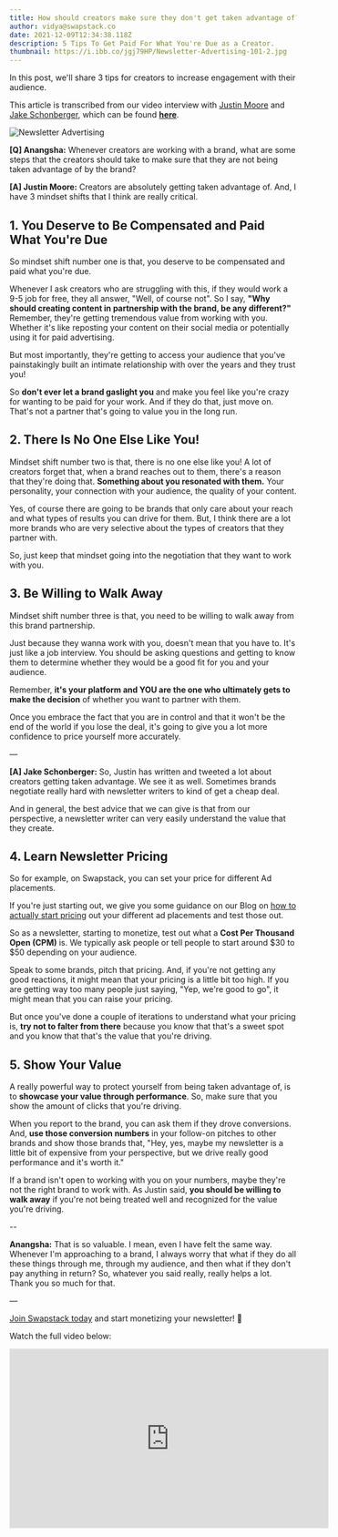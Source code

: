 ```yaml
---
title: How should creators make sure they don't get taken advantage of?
author: vidya@swapstack.co
date: 2021-12-09T12:34:38.118Z
description: 5 Tips To Get Paid For What You're Due as a Creator.
thumbnail: https://i.ibb.co/jgj79HP/Newsletter-Advertising-101-2.jpg
---
```

In this post, we'll share 3 tips for creators to increase engagement with their audience.

This article is transcribed from our video interview with [Justin Moore](https://www.youtube.com/c/CreatorWizard) and [Jake Schonberger](https://www.linkedin.com/in/jakeschonberger/), which can be found **[here](https://www.youtube.com/watch?v=0L9nYwercfg)**.

![Newsletter Advertising](https://i.ibb.co/jgj79HP/Newsletter-Advertising-101-2.jpg "How should creators make sure they don't get taken advantage of?")

**\[Q] Anangsha:** Whenever creators are working with a brand, what are some steps that the creators should take to make sure that they are not being taken advantage of by the brand?

**\[A] Justin Moore:** Creators are absolutely getting taken advantage of. And, I have 3 mindset shifts that I think are really critical.

## 1. You Deserve to Be Compensated and Paid What You're Due

So mindset shift number one is that, you deserve to be compensated and paid what you're due.

Whenever I ask creators who are struggling with this, if they would work a 9-5 job for free, they all answer, "Well, of course not". So I say, **"Why should creating content in partnership with the brand, be any different?"** Remember, they're getting tremendous value from working with you. Whether it's like reposting your content on their social media or potentially using it for paid advertising.

But most importantly, they're getting to access your audience that you've painstakingly built an intimate relationship with over the years and they trust you!

So **don't ever let a brand gaslight you** and make you feel like you're crazy for wanting to be paid for your work. And if they do that, just move on. That's not a partner that's going to value you in the long run.

## 2. There Is No One Else Like You!

Mindset shift number two is that, there is no one else like you! A lot of creators forget that, when a brand reaches out to them, there's a reason that they're doing that. **Something about you resonated with them.** Your personality, your connection with your audience, the quality of your content.

Yes, of course there are going to be brands that only care about your reach and what types of results you can drive for them. But, I think there are a lot more brands who are very selective about the types of creators that they partner with.

So, just keep that mindset going into the negotiation that they want to work with you.

## 3. Be Willing to Walk Away

Mindset shift number three is that, you need to be willing to walk away from this brand partnership.

Just because they wanna work with you, doesn't mean that you have to. It's just like a job interview. You should be asking questions and getting to know them to determine whether they would be a good fit for you and your audience.

Remember, **it's your platform and YOU are the one who ultimately gets to make the decision** of whether you want to partner with them.

Once you embrace the fact that you are in control and that it won't be the end of the world if you lose the deal, it's going to give you a lot more confidence to price yourself more accurately.

—

**\[A] Jake Schonberger:** So, Justin has written and tweeted a lot about creators getting taken advantage. We see it as well. Sometimes brands negotiate really hard with newsletter writers to kind of get a cheap deal.

And in general, the best advice that we can give is that from our perspective, a newsletter writer can very easily understand the value that they create.

## 4. Learn Newsletter Pricing

So for example, on Swapstack, you can set your price for different Ad placements.

If you're just starting out, we give you some guidance on our Blog on [how to actually start pricing](https://swapstack.co/newsletter-pricing-101/) out your different ad placements and test those out.

So as a newsletter, starting to monetize, test out what a **Cost Per Thousand Open (CPM)** is. We typically ask people or tell people to start around $30 to $50 depending on your audience.

Speak to some brands, pitch that pricing. And, if you're not getting any good reactions, it might mean that your pricing is a little bit too high. If you are getting way too many people just saying, "Yep, we're good to go", it might mean that you can raise your pricing.

But once you've done a couple of iterations to understand what your pricing is, **try not to falter from there** because you know that that's a sweet spot and you know that that's the value that you're driving.

## 5. Show Your Value

A really powerful way to protect yourself from being taken advantage of, is to **showcase your value through performance**. So, make sure that you show the amount of clicks that you're driving.

When you report to the brand, you can ask them if they drove conversions. And, **use those conversion numbers** in your follow-on pitches to other brands and show those brands that, "Hey, yes, maybe my newsletter is a little bit of expensive from your perspective, but we drive really good performance and it's worth it."

If a brand isn't open to working with you on your numbers, maybe they're not the right brand to work with. As Justin said, **you should be willing to walk away** if you're not being treated well and recognized for the value you're driving.

\--

**Anangsha:** That is so valuable. I mean, even I have felt the same way. Whenever I'm approaching to a brand, I always worry that what if they do all these things through me, through my audience, and then what if they don't pay anything in return? So, whatever you said really, really helps a lot. Thank you so much for that.

—

[Join Swapstack today](https://app.swapstack.co/) and start monetizing your newsletter! 💌

Watch the full video below:

<iframe width="560" height="315" src="https://www.youtube.com/embed/0L9nYwercfg" title="YouTube video player" frameborder="0" allow="accelerometer; autoplay; clipboard-write; encrypted-media; gyroscope; picture-in-picture" allowfullscreen></iframe>